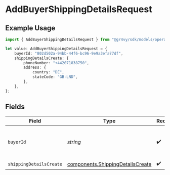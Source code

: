 # AddBuyerShippingDetailsRequest

## Example Usage

```typescript
import { AddBuyerShippingDetailsRequest } from "@gr4vy/sdk/models/operations";

let value: AddBuyerShippingDetailsRequest = {
    buyerId: "802d502a-94bb-44f6-bc96-9e9a3efa77df",
    shippingDetailsCreate: {
        phoneNumber: "+442071838750",
        address: {
            country: "DE",
            stateCode: "GB-LND",
        },
    },
};
```

## Fields

| Field                                                                                | Type                                                                                 | Required                                                                             | Description                                                                          |
| ------------------------------------------------------------------------------------ | ------------------------------------------------------------------------------------ | ------------------------------------------------------------------------------------ | ------------------------------------------------------------------------------------ |
| `buyerId`                                                                            | *string*                                                                             | :heavy_check_mark:                                                                   | The `id` of the buyer to add shipping details to                                     |
| `shippingDetailsCreate`                                                              | [components.ShippingDetailsCreate](../../models/components/shippingdetailscreate.md) | :heavy_check_mark:                                                                   | N/A                                                                                  |
